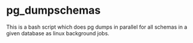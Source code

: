# pg_dumpschemas
This is a bash script which does pg dumps in parallel for all schemas in a given database as linux background jobs.
